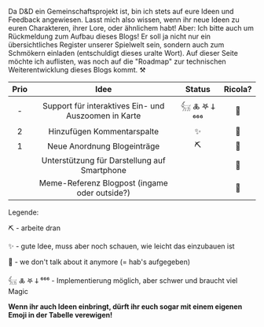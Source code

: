 Da D&D ein Gemeinschaftsprojekt ist, bin ich stets auf eure Ideen und Feedback angewiesen. Lasst mich also wissen, wenn ihr neue Ideen zu euren Charakteren, ihrer Lore, oder ähnlichem habt!
Aber: Ich bitte auch um Rückmeldung zum Aufbau dieses Blogs!
Er soll ja nicht nur ein übersichtliches Register unserer Spielwelt sein, sondern auch zum Schmökern einladen (entschuldigt dieses uralte Wort).
Auf dieser Seite möchte ich auflisten, was noch auf die "Roadmap" zur technischen Weiterentwicklung dieses Blogs kommt. ⚒️


| Prio |                         Idee                         |     Status      | Ricola? |
| :--: | :--------------------------------------------------: | :-------------: | :-----: |
|  -   | Support für interaktives Ein- und Auszoomen in Karte | 𓃶 🜏 𖤐 𐕣 ⁶⁶⁶ |   🗿    |
|  2   |              Hinzufügen Kommentarspalte              |        ✨        |   🗿    |
|  1   |             Neue Anordnung Blogeinträge              |       ⛏️        |   🗿    |
|      |     Unterstützung für Darstellung auf Smartphone     |                 |   🗿    |
|      |    Meme-Referenz Blogpost (ingame oder outside?)     |                 |   🐀    |

Legende:

⛏️ - arbeite dran

✨ - gute Idee, muss aber noch schauen, wie leicht das einzubauen ist

👺 - we don't talk about it anymore (= hab's aufgegeben)

𓃶 🜏 𖤐 𐕣 ⁶⁶⁶ - Implementierung möglich, aber schwer und braucht viel Magic

**Wenn ihr auch Ideen einbringt, dürft ihr euch sogar mit einem eigenen Emoji in der Tabelle verewigen!**
